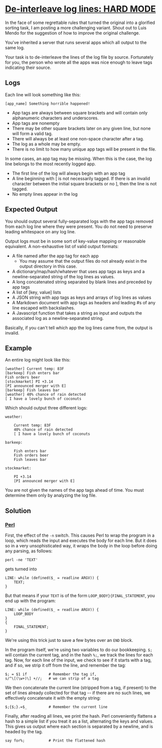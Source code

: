 # [De-interleave log lines: HARD MODE][challenge]

In the face of some regrettable rules that turned the original into
a glorified sorting task, I am posting a more challenging variant.
Shout out to Luis Mendo for the suggestion of how to improve the
original challenge.

You've inherited a server that runs several apps which all output
to the same log.

Your task is to de-interleave the lines of the log file by source.
Fortunately for you, the person who wrote all the apps was nice
enough to leave tags indicating their source.

## Logs

Each line will look something like this:

    [app_name] Something horrible happened!

* App tags are always between square brackets and will contain only
  alphanumeric characters and underscores.
* App tags are nonempty
* There may be other square brackets later on any given line, but
  none will form a valid tag.
* There will always be at least one non-space character after a tag.
* The log as a whole may be empty.
* There is no limit to how many unique app tags will be present in the file.

In some cases, an app tag may be missing. When this is the case,
the log line belongs to the most recently logged app.

* The first line of the log will always begin with an app tag
* A line beginning with [ is not necessarily tagged. If there is an
  invalid character between the initial square brackets or no ], then
  the line is not tagged.
* No empty lines appear in the log

## Expected Output

You should output several fully-separated logs with the app tags
removed from each log line where they were present. You do not need
to preserve leading whitespace on any log line.

Output logs must be in some sort of key-value mapping or reasonable
equivalent. A non-exhaustive list of valid output formats:

* A file named after the app tag for each app
    * You may assume that the output files do not already exist in
      the output directory in this case.
* A dictionary/map/hash/whatever that uses app tags as keys and a
  newline-separated string of the log lines as values.
* A long concatenated string separated by blank lines and preceded by app tags
* A list of [key, value] lists
* A JSON string with app tags as keys and arrays of log lines as values
* A Markdown document with app tags as headers and leading #s of any line
  escaped with backslashes.
* A Javascript function that takes a string as input and outputs the
  associated log as a newline-separated string.

Basically, if you can't tell which app the log lines came from, the
output is invalid.

## Example

An entire log might look like this:

    [weather] Current temp: 83F
    [barkeep] Fish enters bar
    Fish orders beer
    [stockmarket] PI +3.14
    [PI announced merger with E]
    [barkeep] Fish leaves bar
    [weather] 40% chance of rain detected
    [ I have a lovely bunch of coconuts

Which should output three different logs:

    weather:

        Current temp: 83F
        40% chance of rain detected
        [ I have a lovely bunch of coconuts

    barkeep:

        Fish enters bar
        Fish orders beer
        Fish leaves bar

    stockmarket:

        PI +3.14
        [PI announced merger with E]

You are not given the names of the app tags ahead of time. You must
determine them only by analyzing the log file.




## Solution

### [Perl][perl]

First, the effect of the `-n` switch. This causes Perl to wrap the
program in a loop, which reads the input and executes the body for
each line. But it does so in a very unsophisticated way, it wraps
the body in the loop before doing any parsing, as follows:

    perl -ne 'TEXT'

gets turned into

    LINE: while (defined($_ = readline ARGV)) {
        TEXT;
    }

But that means if your `TEXT` is of the form `LOOP_BODY}{FINAL_STATEMENT`,
you end up with the program:

    LINE: while (defined($_ = readline ARGV)) {
        LOOP_BODY
    }
    {
        FINAL_STATEMENT;
    }

We're using this trick just to save a few bytes over an `END` block.

In the program itself, we're using two variables to do our bookkeeping.
`$;` will contain the current tag, and in the hash `%;`, we track
the lines for each tag. Now, for each line of the input, we check
to see if it starts with a tag, and if so, we strip it off from the
line, and remember the tag:

    $; = $1 if          # Remember the tag if,
    s/^\[(\w+)\] +//;   # we can strip of a tag

We then concatenate the current line (stripped from a tag, if
present) to the set of lines already collected for that tag -- if
there are no such lines, we effectively concatenate it with the
empty string:

    $;{$;}.=$_          # Remember the current line

Finally, after reading all lines, we print the hash. Perl conveniently
flattens a hash to a simple list if you treat it as a list, alternating
the keys and values. This gives us output where each section is
separated by a newline, and is headed by the tag.

    say for%;           # Print the flattened hash

[challenge]: https://codegolf.stackexchange.com/questions/210051/de-interleave-log-lines-hard-mode
[perl]: https://tio.run/##XY9Ba8MwDIXv@RXvkMJGabPSDsZCTmOFHga7O9lwHWUOTewgOw2l9K/Pc7vDYDc96b1P0kDcPYaQ5kW6QtvAZR@luCun@X1ZYZ5leZqf0/yyLNLPy9nJExrLszwEMZH0mrjCy8hMxsNTPzzjab1NxF7ygWiosG2dRhwSO8RmctOW65sm4kQ4b9Whv/p9hfcd5uvlapOIWElj7GgU1eiJv4gxtV7jtfqP70ge6Rf/d9TmYQalZYzDNmDZGtTkSXmqE4EddMxAorNH6k7Yxz36alRWWTN6l3zbwbfWuLB4ayJzZCri82FhfgA "Perl 5 – Try It Online"
